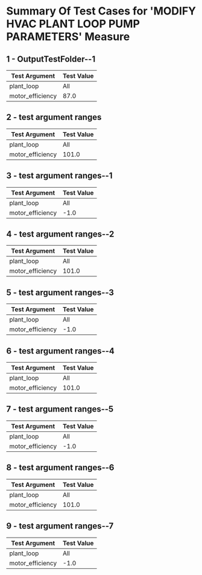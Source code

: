 # Summary Of Test Cases for 'MODIFY HVAC PLANT LOOP PUMP PARAMETERS' Measure
 
## 1 - OutputTestFolder--1
| Test Argument | Test Value |
| ------------- | ---------- |
| plant_loop |All |
| motor_efficiency |87.0 |
 
## 2 - test argument ranges
| Test Argument | Test Value |
| ------------- | ---------- |
| plant_loop |All |
| motor_efficiency |101.0 |
 
## 3 - test argument ranges--1
| Test Argument | Test Value |
| ------------- | ---------- |
| plant_loop |All |
| motor_efficiency |-1.0 |
 
## 4 - test argument ranges--2
| Test Argument | Test Value |
| ------------- | ---------- |
| plant_loop |All |
| motor_efficiency |101.0 |
 
## 5 - test argument ranges--3
| Test Argument | Test Value |
| ------------- | ---------- |
| plant_loop |All |
| motor_efficiency |-1.0 |
 
## 6 - test argument ranges--4
| Test Argument | Test Value |
| ------------- | ---------- |
| plant_loop |All |
| motor_efficiency |101.0 |
 
## 7 - test argument ranges--5
| Test Argument | Test Value |
| ------------- | ---------- |
| plant_loop |All |
| motor_efficiency |-1.0 |
 
## 8 - test argument ranges--6
| Test Argument | Test Value |
| ------------- | ---------- |
| plant_loop |All |
| motor_efficiency |101.0 |
 
## 9 - test argument ranges--7
| Test Argument | Test Value |
| ------------- | ---------- |
| plant_loop |All |
| motor_efficiency |-1.0 |
 
